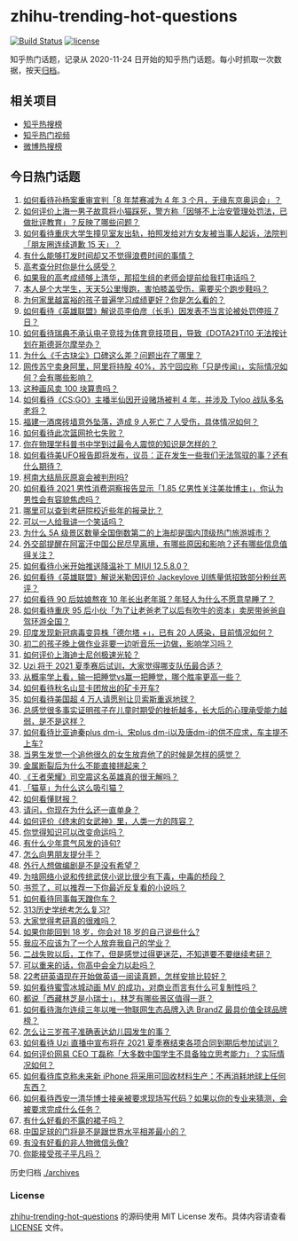 # zhihu-trending-hot-questions

[![Build Status](https://github.com/justjavac/zhihu-trending-hot-questions/workflows/ci/badge.svg?branch=master)](https://github.com/justjavac/zhihu-trending-hot-questions/actions)
[![license](https://img.shields.io/github/license/justjavac/zhihu-trending-hot-questions)](https://github.com/justjavac/zhihu-trending-hot-questions/blob/master/LICENSE)

知乎热门话题，记录从 2020-11-24 日开始的知乎热门话题。每小时抓取一次数据，按天[归档](./archives)。

## 相关项目

- [知乎热搜榜](https://github.com/justjavac/zhihu-trending-top-search)
- [知乎热门视频](https://github.com/justjavac/zhihu-trending-hot-video)
- [微博热搜榜](https://github.com/justjavac/weibo-trending-hot-search)

## 今日热门话题

<!-- BEGIN -->
<!-- 最后更新时间 Wed Jun 23 2021 09:39:12 GMT+0800 (China Standard Time) -->

1. [如何看待孙杨案重审宣判「8 年禁赛减为 4 年 3
   个月，无缘东京奥运会」？](https://www.zhihu.com/question/466646307)
2. [如何评价上海一男子故意将小猫踩死，警方称「因够不上治安管理处罚法，已做批评教育」？反映了哪些问题？](https://www.zhihu.com/question/466304670)
3. [如何看待重庆大学生撞见室友出轨，拍照发给对方女友被当事人起诉，法院判「朋友圈连续道歉 15
   天」？](https://www.zhihu.com/question/466513016)
4. [有什么能够打发时间却又不觉得浪费时间的事情？](https://www.zhihu.com/question/301386253)
5. [高考查分时你是什么感受？](https://www.zhihu.com/question/466111722)
6. [如果我的高考成绩够上清华，那招生组的老师会提前给我打电话吗？](https://www.zhihu.com/question/454386015)
7. [本人是个大学生，天天5公里慢跑，害怕膝盖受伤，需要买个跑步鞋吗？](https://www.zhihu.com/question/463950741)
8. [为何家里越富裕的孩子普遍学习成绩更好？你是怎么看的？](https://www.zhihu.com/question/450056291)
9. [如何看待《英雄联盟》解说员李伯彦（长毛）因发表不当言论被处罚停班 7
   日？](https://www.zhihu.com/question/466514186)
10. [如何看待瑞典不承认电子竞技为体育竞技项目，导致《DOTA2》Ti10
    无法按计划在斯德哥尔摩举办？](https://www.zhihu.com/question/466481205)
11. [为什么《千古玦尘》口碑这么差？问题出在了哪里？](https://www.zhihu.com/question/465662668)
12. [网传苏宁卖身阿里，阿里将持股
    40%，苏宁回应称「只是传闻」，实际情况如何？会有哪些影响？](https://www.zhihu.com/question/466571042)
13. [这种画风卖 100 块算贵吗？](https://www.zhihu.com/question/465453498)
14. [如何看待《CS:GO》主播半仙因开设赌场被判 4 年，并涉及 Tyloo
    战队多名老将？](https://www.zhihu.com/question/465799818)
15. [福建一酒席砖墙意外坠落，造成 9 人死亡 7
    人受伤，具体情况如何？](https://www.zhihu.com/question/466563285)
16. [如何看待此次篮网抢七失败？](https://www.zhihu.com/question/466102154)
17. [你在物理学科普书中学到过最令人震惊的知识是怎样的？](https://www.zhihu.com/question/456001315)
18. [如何看待美UFO报告即将发布，议员：正在发生一些我们无法驾驭的事？还有什么期待？](https://www.zhihu.com/question/465771991)
19. [柯南大结局灰原哀会被判刑吗?](https://www.zhihu.com/question/386040910)
20. [如何看待 2021 男性消费洞察报告显示「1.85
    亿男性关注美妆博主」，你认为男性会有容貌焦虑吗？](https://www.zhihu.com/question/466573038)
21. [哪里可以查到考研院校近些年的报录比？](https://www.zhihu.com/question/367173234)
22. [可以一人给我讲一个笑话吗？](https://www.zhihu.com/question/444005839)
23. [为什么 5A
    级景区数量全国倒数第二的上海却是国内顶级热门旅游城市？](https://www.zhihu.com/question/466381415)
24. [外交部提醒在阿富汗中国公民尽早离境，有哪些原因和影响？还有哪些信息值得关注？](https://www.zhihu.com/question/466217700)
25. [如何看待小米开始推送降温补丁 MIUI 12.5.8.0？](https://www.zhihu.com/question/466310277)
26. [如何看待《英雄联盟》解说米勒因评价 Jackeylove
    训练量低招致部分粉丝恶评？](https://www.zhihu.com/question/466123710)
27. [如何看待 90 后姑娘熬夜 10
    年长出老年斑？年轻人为什么不愿意早睡了？](https://www.zhihu.com/question/466328145)
28. [如何看待重庆 95
    后小伙「为了让老爸老了以后有吹牛的资本」卖房带爸爸自驾环游全国？](https://www.zhihu.com/question/466349378)
29. [印度发现新冠病毒变异株「德尔塔 +」，已有 20
    人感染，目前情况如何？](https://www.zhihu.com/question/466349358)
30. [初二的孩子晚上做作业非要一边听音乐一边做，影响学习吗？](https://www.zhihu.com/question/421790883)
31. [如何评价上海迪士尼创极速光轮？](https://www.zhihu.com/question/445718276)
32. [Uzi 将于 2021 夏季赛后试训，大家觉得哪支队伍最合适？](https://www.zhihu.com/question/466298886)
33. [从概率学上看，输一把睡觉vs赢一把睡觉，哪个胜率更高一些？](https://www.zhihu.com/question/461910176)
34. [如何看待秋名山显卡团放出的矿卡开车?](https://www.zhihu.com/question/465645313)
35. [如何看待美国超 4 万人请愿别让贝索斯重返地球？](https://www.zhihu.com/question/466270783)
36. [总感觉很多事实证明孩子在儿童时期受的挫折越多，长大后的心理承受能力越弱，是不是这样？](https://www.zhihu.com/question/266704437)
37. [如何看待比亚迪秦plus dm-i、宋plus
    dm-i以及唐dm-i的供不应求，车主提不上车?](https://www.zhihu.com/question/459492306)
38. [当男生发觉一个追他很久的女生放弃他了的时候是怎样的感觉？](https://www.zhihu.com/question/266589774)
39. [金属断裂后为什么不能直接拼起来？](https://www.zhihu.com/question/34674308)
40. [《王者荣耀》司空震这名英雄真的很无解吗？](https://www.zhihu.com/question/462884750)
41. [「猫草」为什么这么吸引猫？](https://www.zhihu.com/question/46886420)
42. [如何看懂财报？](https://www.zhihu.com/question/19645090)
43. [请问，你现在为什么还一直单身？](https://www.zhihu.com/question/457922593)
44. [如何评价《终末的女武神》里，人类一方的阵容？](https://www.zhihu.com/question/326427730)
45. [你觉得知识可以改变命运吗？](https://www.zhihu.com/question/464758090)
46. [有什么少年意气风发的诗句?](https://www.zhihu.com/question/371894389)
47. [怎么向男朋友提分手？](https://www.zhihu.com/question/327222167)
48. [外行人想做编剧是不是没有希望？](https://www.zhihu.com/question/463088735)
49. [为啥网络小说和传统武侠小说比很少有下毒，中毒的桥段？](https://www.zhihu.com/question/466556670)
50. [书荒了，可以推荐一下你最近反复看的小说吗？](https://www.zhihu.com/question/379247015)
51. [如何看待同事每天蹭你车？](https://www.zhihu.com/question/63645770)
52. [313历史学统考怎么复习?](https://www.zhihu.com/question/449165516)
53. [大家觉得考研真的很难吗？](https://www.zhihu.com/question/458180489)
54. [如果你能回到 18 岁，你会对 18 岁的自己说些什么?](https://www.zhihu.com/question/457534440)
55. [我应不应该为了一个人放弃我自己的学业？](https://www.zhihu.com/question/465220537)
56. [二战失败以后，工作了，但是感觉过得更迷茫，不知道要不要继续考研？](https://www.zhihu.com/question/460355264)
57. [可以重来的话，你高中会全力以赴吗？](https://www.zhihu.com/question/463562103)
58. [22考研英语现在开始做英语一阅读真题，怎样安排比较好？](https://www.zhihu.com/question/466315395)
59. [如何看待蜜雪冰城动画 MV 的成功，对商业而言有什么可复制性吗？](https://www.zhihu.com/question/465195632)
60. [都说「西藏林芝是小瑞士」，林芝有哪些景区值得一逛？](https://www.zhihu.com/question/465538943)
61. [如何看待海尔连续三年以唯一物联网生态品牌入选 BrandZ
    最具价值全球品牌榜？](https://www.zhihu.com/question/466497087)
62. [怎么让三岁孩子准确表达幼儿园发生的事？](https://www.zhihu.com/question/455057144)
63. [如何看待 Uzi 直播中宣布将在 2021
    夏季赛结束各项合同到期后参加试训？](https://www.zhihu.com/question/465645680)
64. [如何评价网易 CEO
    丁磊称「大多数中国学生不具备独立思考能力」？实际情况如何？](https://www.zhihu.com/question/466490549)
65. [如何看待库克称未来新 iPhone
    将采用可回收材料生产：不再消耗地球上任何东西？](https://www.zhihu.com/question/466278095)
66. [如何看待西安一清华博士接亲被要求现场写代码？如果以你的专业来猜测，会被要求完成什么任务？](https://www.zhihu.com/question/466165757)
67. [有什么好看的不露的裙子吗？](https://www.zhihu.com/question/449495437)
68. [中国足球的门将是不是跟世界水平相差最小的？](https://www.zhihu.com/question/409596507)
69. [有没有好看的非人物微信头像?](https://www.zhihu.com/question/387563344)
70. [你能接受孩子平凡吗？](https://www.zhihu.com/question/455639319)

<!-- END -->

历史归档 [./archives](./archives)

### License

[zhihu-trending-hot-questions](https://github.com/justjavac/zhihu-trending-hot-questions)
的源码使用 MIT License 发布。具体内容请查看 [LICENSE](./LICENSE) 文件。
